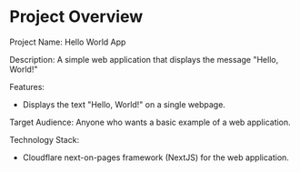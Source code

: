 # Project Overview

Project Name: Hello World App

Description: A simple web application that displays the message "Hello, World!"

Features:

*   Displays the text "Hello, World!" on a single webpage.

Target Audience: Anyone who wants a basic example of a web application.

Technology Stack:

*   Cloudflare next-on-pages framework (NextJS) for the web application.